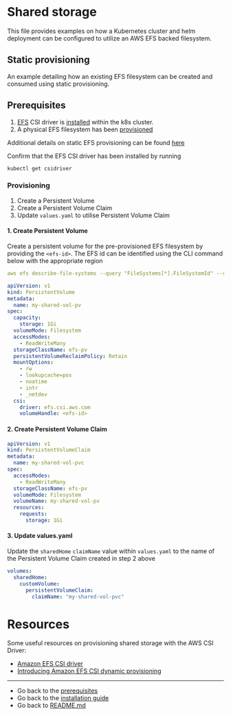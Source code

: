 # Shared storage
This file provides examples on how a Kubernetes cluster and helm deployment can be configured to utilize an AWS EFS backed filesystem.

## Static provisioning
An example detailing how an existing EFS filesystem can be created and consumed using static provisioning.

## Prerequisites
1. [EFS](https://github.com/kubernetes-sigs/aws-efs-csi-driver) CSI driver is [installed](https://docs.aws.amazon.com/eks/latest/userguide/efs-csi.html) within the k8s cluster.
2. A physical EFS filesystem has been [provisioned](https://docs.aws.amazon.com/eks/latest/userguide/efs-csi.html#efs-create-filesystem)

Additional details on static EFS provisioning can be found [here](https://github.com/kubernetes-sigs/aws-efs-csi-driver/tree/master/examples/kubernetes/static_provisioning)

Confirm that the EFS CSI driver has been installed by running

```shell
kubectl get csidriver
```

### Provisioning
1. Create a Persistent Volume
2. Create a Persistent Volume Claim
3. Update `values.yaml` to utilise Persistent Volume Claim

#### 1. Create Persistent Volume
Create a persistent volume for the pre-provisioned EFS filesystem by providing the `<efs-id>`. The EFS id can be identified using the CLI command below with the appropriate region

```yaml
aws efs describe-file-systems --query "FileSystems[*].FileSystemId" --region ap-southeast-2
```

```yaml
apiVersion: v1
kind: PersistentVolume
metadata:
  name: my-shared-vol-pv
spec:
  capacity:
    storage: 1Gi
  volumeMode: Filesystem
  accessModes:
    - ReadWriteMany
  storageClassName: efs-pv
  persistentVolumeReclaimPolicy: Retain
  mountOptions:
    - rw
    - lookupcache=pos
    - noatime
    - intr
    - _netdev
  csi:
    driver: efs.csi.aws.com
    volumeHandle: <efs-id>
```

#### 2. Create Persistent Volume Claim
```yaml
apiVersion: v1
kind: PersistentVolumeClaim
metadata:
  name: my-shared-vol-pvc
spec:
  accessModes:
    - ReadWriteMany
  storageClassName: efs-pv
  volumeMode: Filesystem
  volumeName: my-shared-vol-pv
  resources:
    requests:
      storage: 1Gi
```

#### 3. Update values.yaml
Update the `sharedHome` `claimName` value within `values.yaml` to the name of the Persistent Volume Claim created in step 2 above

```yaml
volumes:
  sharedHome:
    customVolume:
      persistentVolumeClaim:
        claimName: "my-shared-vol-pvc"
```

# Resources
Some useful resources on provisioning shared storage with the AWS CSI Driver:

- [Amazon EFS CSI driver]( https://docs.aws.amazon.com/eks/latest/userguide/efs-csi.html)
- [Introducing Amazon EFS CSI dynamic provisioning](https://aws.amazon.com/blogs/containers/introducing-efs-csi-dynamic-provisioning/)

***
* Go back to the [prerequisites](../../../installation/PREREQUISITES.md)
* Go back to the [installation guide](../../../installation/INSTALLATION.md)
* Go back to [README.md](../../../README.md)
